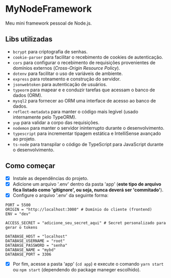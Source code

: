 # MyNodeFramework

Meu mini framework pessoal de Node.js.

## Libs utilizadas

* `bcrypt` para criptografia de senhas.
* `cookie-parser` para facilitar o recebimento de cookies de autenticação.
* `cors` para configurar o recebimento de requisições provenientes de domínios externos (*Cross-Origin Resource Policy*).
* `dotenv` para facilitar o uso de variáveis de ambiente.
* `express` para roteamento e construção do servidor.
* `jsonwebtoken` para autenticação de usuários.
* `typeorm` para mapear e e conduzir tarefas que acessam o banco de dados (ORM).
* `mysql2` para fornecer ao ORM uma interface de acesso ao banco de dados.
* `reflect-metadata` para manter o código mais legível (usado internamente pelo TypeORM).
* `yup` para validar a corpo das requisições.
* `nodemon` para manter o servidor ininterrupto durante o desenvolvimento.
* `typescript` para incrementar tipagem estática e IntelliSense avançado ao projeto.
* `ts-node` para transpilar o código de TypeScript para JavaScript durante o desenvolvimento.

## Como começar

* [x] Instale as dependências do projeto.
* [x] Adicione um arquivo '.env' dentro da pasta 'app' (**este tipo de arquivo fica listado como 'gitignore', ou seja, nunca deverá ser 'commitado'**).
* [x] Configure o arquivo '.env' da seguinte forma:

```
PORT = 5500
ORIGIN = "http://localhost:3000" # Domínio do cliente (frontend)
ENV = "dev"

ACCESS_SECRET = "adicione_seu_secret_aqui" # Secret personalizado para gerar o tokens

DATABASE_HOST = "localhost"
DATABASE_USERNAME = "root"
DATABASE_PASSWORD = "senha"
DATABASE_NAME = "mybd"
DATABASE_PORT = 3306

```

* [x] Por fim, acesse a pasta 'app' (`cd app`) e execute o comando `yarn start` ou `npm start` (dependendo do package maneger escolhido).
